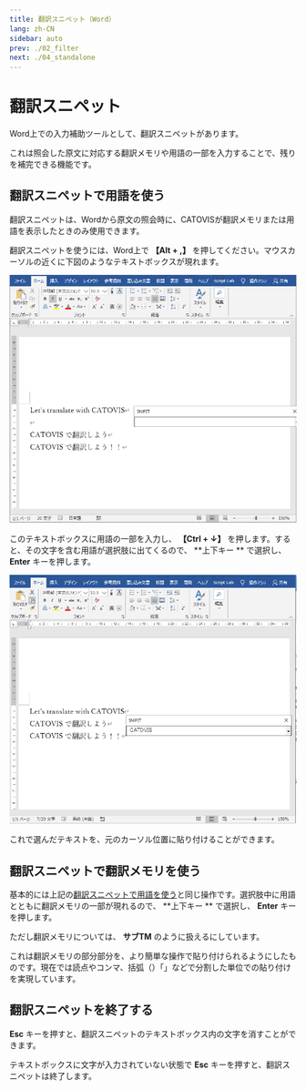 ```yaml
---
title: 翻訳スニペット（Word）
lang: zh-CN
sidebar: auto
prev: ./02_filter
next: ./04_standalone
---
```


# 翻訳スニペット
Word上での入力補助ツールとして、翻訳スニペットがあります。

これは照会した原文に対応する翻訳メモリや用語の一部を入力することで、残りを補完できる機能です。

## 翻訳スニペットで用語を使う

翻訳スニペットは、Wordから原文の照会時に、CATOVISが翻訳メモリまたは用語を表示したときのみ使用できます。

翻訳スニペットを使うには、Word上で **【Alt + ,】** を押してください。マウスカーソルの近くに下図のようなテキストボックスが現れます。

<img src="./pict/snipet1.png" alt="img" style="zoom:75%;" />

このテキストボックスに用語の一部を入力し、 **【Ctrl + ↓】** を押します。すると、その文字を含む用語が選択肢に出てくるので、 **上下キー ** で選択し、 **Enter** キーを押します。

<img src="./pict/snipet2.png" alt="img" style="zoom:75%;" />

これで選んだテキストを、元のカーソル位置に貼り付けることができます。

 ## 翻訳スニペットで翻訳メモリを使う

基本的には上記の[翻訳スニペットで用語を使う](#翻訳スニペットで用語を使う)と同じ操作です。選択肢中に用語とともに翻訳メモリの一部が現れるので、 **上下キー ** で選択し、 **Enter** キーを押します。

ただし翻訳メモリについては、 **サブTM** のように扱えるにしています。

これは翻訳メモリの部分部分を、より簡単な操作で貼り付けられるようにしたものです。現在では読点やコンマ、括弧（）「」などで分割した単位での貼り付けを実現しています。

## 翻訳スニペットを終了する

**Esc** キーを押すと、翻訳スニペットのテキストボックス内の文字を消すことができます。

テキストボックスに文字が入力されていない状態で **Esc** キーを押すと、翻訳スニペットは終了します。
